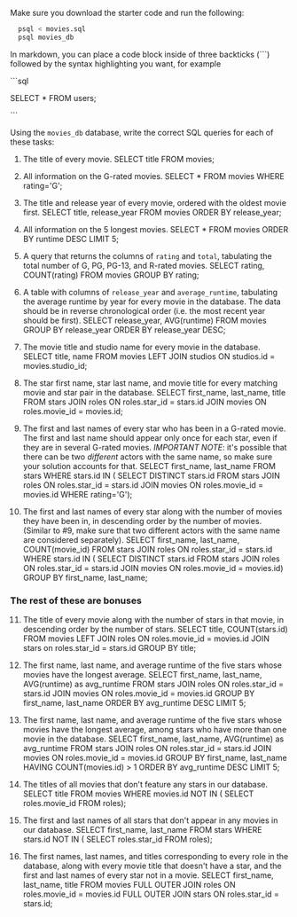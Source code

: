 Make sure you download the starter code and run the following:

```sh
  psql < movies.sql
  psql movies_db
```

In markdown, you can place a code block inside of three backticks (```) followed by the syntax highlighting you want, for example

\```sql

SELECT \* FROM users;

\```

Using the `movies_db` database, write the correct SQL queries for each of these tasks:

1.  The title of every movie.
        SELECT title FROM movies;

2.  All information on the G-rated movies.
        SELECT * FROM movies WHERE rating='G';

3.  The title and release year of every movie, ordered with the
    oldest movie first.
        SELECT title, release_year FROM movies ORDER BY release_year;
    
4.  All information on the 5 longest movies.
        SELECT * FROM movies ORDER BY runtime DESC LIMIT 5;

5.  A query that returns the columns of `rating` and `total`, tabulating the
    total number of G, PG, PG-13, and R-rated movies.
        SELECT rating, COUNT(rating) FROM movies GROUP BY rating;

6.  A table with columns of `release_year` and `average_runtime`,
    tabulating the average runtime by year for every movie in the database. The data should be in reverse chronological order (i.e. the most recent year should be first).
        SELECT release_year, AVG(runtime) 
        FROM movies GROUP BY release_year ORDER BY release_year DESC;

7.  The movie title and studio name for every movie in the
    database.
        SELECT title, name 
        FROM movies LEFT JOIN studios ON studios.id = movies.studio_id;

8.  The star first name, star last name, and movie title for every
    matching movie and star pair in the database.
        SELECT first_name, last_name, title 
        FROM stars 
            JOIN roles ON roles.star_id = stars.id 
            JOIN movies ON roles.movie_id = movies.id;

9.  The first and last names of every star who has been in a G-rated movie. The first and last name should appear only once for each star, even if they are in several G-rated movies. *IMPORTANT NOTE*: it's possible that there can be two *different* actors with the same name, so make sure your solution accounts for that.
        SELECT first_name, last_name 
        FROM stars WHERE stars.id IN (
            SELECT DISTINCT stars.id FROM stars
            JOIN roles ON roles.star_id = stars.id
            JOIN movies ON roles.movie_id = movies.id
            WHERE rating='G');

10. The first and last names of every star along with the number
    of movies they have been in, in descending order by the number of movies. (Similar to #9, make sure
    that two different actors with the same name are considered separately).
        SELECT first_name, last_name, COUNT(movie_id) 
        FROM stars JOIN roles ON roles.star_id = stars.id        
        WHERE stars.id IN (
            SELECT DISTINCT stars.id FROM stars
            JOIN roles ON roles.star_id = stars.id
            JOIN movies ON roles.movie_id = movies.id)
        GROUP BY first_name, last_name;

### The rest of these are bonuses

11. The title of every movie along with the number of stars in
    that movie, in descending order by the number of stars.
        SELECT title, COUNT(stars.id)
        FROM movies 
            LEFT JOIN roles ON roles.movie_id = movies.id
            JOIN stars on roles.star_id = stars.id
        GROUP BY title;

12. The first name, last name, and average runtime of the five
    stars whose movies have the longest average.
        SELECT first_name, last_name, AVG(runtime) as avg_runtime FROM stars
            JOIN roles ON roles.star_id = stars.id
            JOIN movies ON roles.movie_id = movies.id
        GROUP BY first_name, last_name
        ORDER BY avg_runtime DESC
        LIMIT 5;


13. The first name, last name, and average runtime of the five
    stars whose movies have the longest average, among stars who have more than one movie in the database.
        SELECT first_name, last_name, AVG(runtime) as avg_runtime FROM stars
            JOIN roles ON roles.star_id = stars.id
            JOIN movies ON roles.movie_id = movies.id
        GROUP BY first_name, last_name
        HAVING COUNT(movies.id) > 1
        ORDER BY avg_runtime DESC
        LIMIT 5;

14. The titles of all movies that don't feature any stars in our
    database.
        SELECT title FROM movies WHERE movies.id NOT IN (
            SELECT roles.movie_id FROM roles);


15. The first and last names of all stars that don't appear in any movies in our database.
        SELECT first_name, last_name FROM stars WHERE stars.id NOT IN (
            SELECT roles.star_id FROM roles);
        

16. The first names, last names, and titles corresponding to every
    role in the database, along with every movie title that doesn't have a star, and the first and last names of every star not in a movie.
        SELECT first_name, last_name, title FROM movies
            FULL OUTER JOIN roles ON roles.movie_id = movies.id
            FULL OUTER JOIN stars ON roles.star_id = stars.id;
